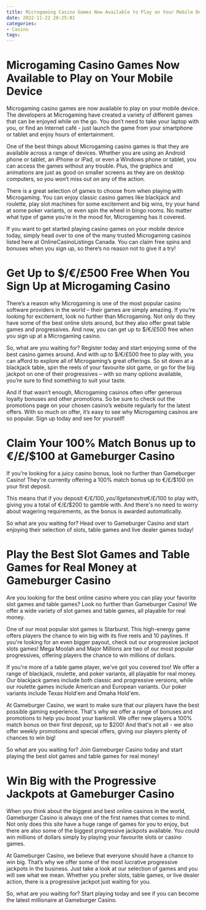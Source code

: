 ```yaml
---
title: Microgaming Casino Games Now Available to Play on Your Mobile Device 
date: 2022-11-22 20:25:01
categories:
- Casino
tags:
---
```



#  Microgaming Casino Games Now Available to Play on Your Mobile Device 

Microgaming casino games are now available to play on your mobile device. The developers at Microgaming have created a variety of different games that can be enjoyed while on the go. You don’t need to take your laptop with you, or find an Internet café - just launch the game from your smartphone or tablet and enjoy hours of entertainment.

One of the best things about Microgaming casino games is that they are available across a range of devices. Whether you are using an Android phone or tablet, an iPhone or iPad, or even a Windows phone or tablet, you can access the games without any trouble. Plus, the graphics and animations are just as good on smaller screens as they are on desktop computers, so you won’t miss out on any of the action.

There is a great selection of games to choose from when playing with Microgaming. You can enjoy classic casino games like blackjack and roulette, play slot machines for some excitement and big wins, try your hand at some poker variants, or even spin the wheel in bingo rooms. No matter what type of game you’re in the mood for, Microgaming has it covered.

If you want to get started playing casino games on your mobile device today, simply head over to one of the many trusted Microgaming casinos listed here at OnlineCasinoListings Canada. You can claim free spins and bonuses when you sign up, so there’s no reason not to give it a try!

#  Get Up to $/€/£500 Free When You Sign Up at Microgaming Casino 

There’s a reason why Microgaming is one of the most popular casino software providers in the world – their games are simply amazing. If you’re looking for excitement, look no further than Microgaming. Not only do they have some of the best online slots around, but they also offer great table games and progressives. And now, you can get up to $/€/£500 free when you sign up at a Microgaming casino.

So, what are you waiting for? Register today and start enjoying some of the best casino games around. And with up to $/€/£500 free to play with, you can afford to explore all of Microgaming’s great offerings. So sit down at a blackjack table, spin the reels of your favourite slot game, or go for the big jackpot on one of their progressives – with so many options available, you’re sure to find something to suit your taste.

And if that wasn’t enough, Microgaming casinos often offer generous loyalty bonuses and other promotions. So be sure to check out the promotions page on your chosen casino’s website regularly for the latest offers. With so much on offer, it’s easy to see why Microgaming casinos are so popular. Sign up today and see for yourself!

#  Claim Your 100% Match Bonus up to €/£/$100 at Gameburger Casino 

If you're looking for a juicy casino bonus, look no further than Gameburger Casino! They're currently offering a 100% match bonus up to €/£/$100 on your first deposit.

This means that if you deposit €/£/$100, you'll get an extra €/£/$100 to play with, giving you a total of €/£/$200 to gamble with. And there's no need to worry about wagering requirements, as the bonus is awarded automatically.

So what are you waiting for? Head over to Gameburger Casino and start enjoying their selection of slots, table games and live dealer games today!

#  Play the Best Slot Games and Table Games for Real Money at Gameburger Casino 

Are you looking for the best online casino where you can play your favorite slot games and table games? Look no further than Gameburger Casino! We offer a wide variety of slot games and table games, all playable for real money.

One of our most popular slot games is Starburst. This high-energy game offers players the chance to win big with its five reels and 10 paylines. If you're looking for an even bigger payout, check out our progressive jackpot slots games! Mega Moolah and Major Millions are two of our most popular progressives, offering players the chance to win millions of dollars.

If you're more of a table game player, we've got you covered too! We offer a range of blackjack, roulette, and poker variants, all playable for real money. Our blackjack games include both classic and progressive versions, while our roulette games include American and European variants. Our poker variants include Texas Hold'em and Omaha Hold'em.

At Gameburger Casino, we want to make sure that our players have the best possible gaming experience. That's why we offer a range of bonuses and promotions to help you boost your bankroll. We offer new players a 100% match bonus on their first deposit, up to $200! And that's not all - we also offer weekly promotions and special offers, giving our players plenty of chances to win big!

So what are you waiting for? Join Gameburger Casino today and start playing the best slot games and table games for real money!

#  Win Big with the Progressive Jackpots at Gameburger Casino

When you think about the biggest and best online casinos in the world, Gameburger Casino is always one of the first names that comes to mind. Not only does this site have a huge range of games for you to enjoy, but there are also some of the biggest progressive jackpots available. You could win millions of dollars simply by playing your favourite slots or casino games.

At Gameburger Casino, we believe that everyone should have a chance to win big. That’s why we offer some of the most lucrative progressive jackpots in the business. Just take a look at our selection of games and you will see what we mean. Whether you prefer slots, table games, or live dealer action, there is a progressive jackpot just waiting for you.

So, what are you waiting for? Start playing today and see if you can become the latest millionaire at Gameburger Casino.